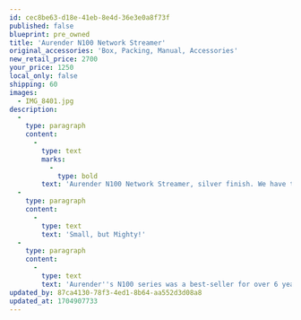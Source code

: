```yaml
---
id: cec8be63-d18e-41eb-8e4d-36e3e0a8f73f
published: false
blueprint: pre_owned
title: 'Aurender N100 Network Streamer'
original_accessories: 'Box, Packing, Manual, Accessories'
new_retail_price: 2700
your_price: 1250
local_only: false
shipping: 60
images:
  - IMG_8401.jpg
description:
  -
    type: paragraph
    content:
      -
        type: text
        marks:
          -
            type: bold
        text: 'Aurender N100 Network Streamer, silver finish. We have three units available and price is per-each. Units are in excellent physical and functional condition with original boxes and packing. Units sold as new for $2,700.00'
  -
    type: paragraph
    content:
      -
        type: text
        text: 'Small, but Mighty!'
  -
    type: paragraph
    content:
      -
        type: text
        text: 'Aurender''s N100 series was a best-seller for over 6 years. It has recently been replaced with model N150, but the N100 series has provided music lovers the world over with an accessible way to love their music "The Aurender Way" - with an elegant user experience, and pristine digital signal output to an integrated amplifier or DAC. Available in three distinct configurations, N100 offers true audiophile performance from a small footprint.'
updated_by: 87ca4130-78f3-4ed1-8b64-aa552d3d08a8
updated_at: 1704907733
---
```

